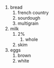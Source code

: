 1. bread
   1. french country
   2. sourdough
   3. multigrain
2. milk
   1. 2%
      1. whole
   2. skim
3. eggs
   1. brown
   2. white
